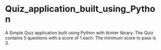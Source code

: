 # Quiz_application_built_using_Python
A Simple Quiz application built using Python with tkinter library. The Quiz contains 5 questions with a score of 1 each. The minimum score to pass is 3.
